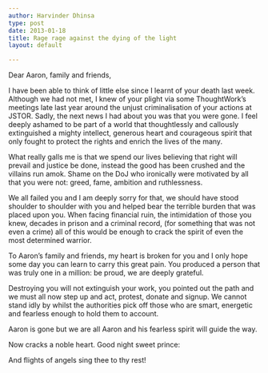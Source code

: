 ```yaml
---
author: Harvinder Dhinsa
type: post
date: 2013-01-18
title: Rage rage against the dying of the light
layout: default

---
```


Dear Aaron, family and friends,
 
I have been able to think of little else since I learnt of your death last week.  Although we had not met, I knew of your plight via some ThoughtWork’s meetings late last year around the unjust criminalisation of your actions at JSTOR.  Sadly, the next news I had about you was that you were gone.  I feel deeply ashamed to be part of a world that thoughtlessly and callously extinguished a mighty intellect, generous heart and courageous spirit that only fought to protect the rights and enrich the lives of the many.
 
What really galls me is that we spend our lives believing that right will prevail and justice be done, instead the good has been crushed and the villains run amok.  Shame on the DoJ who ironically were motivated by all that you were not: greed, fame, ambition and ruthlessness.
 
We all failed you and I am deeply sorry for that, we should have stood shoulder to shoulder with you and helped bear the terrible burden that was placed upon you.  When facing financial ruin, the intimidation of those you knew, decades in prison and a criminal record, (for something that was not even a crime) all of this would be enough to crack the spirit of even the most determined warrior.
 
To Aaron’s family and friends, my heart is broken for you and I only hope some day you can learn to carry this great pain.  You produced a person that was truly one in a million: be proud, we are deeply grateful.
 
Destroying you will not extinguish your work, you pointed out the path and we must all now step up and act, protest, donate and signup.  We cannot stand idly by whilst the authorities pick off those who are smart, energetic and fearless enough to hold them to account.
 
Aaron is gone but we are all Aaron and his fearless spirit will guide the way.
 
Now cracks a noble heart. Good night sweet prince:
 
And flights of angels sing thee to thy rest!